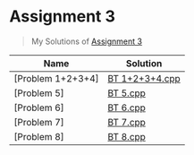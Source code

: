 # Assignment 3
> My Solutions of [Assignment 3](https://classroom.google.com/c/NTM3ODMyNTE3Nzkw/a/NDk4MzkzNDI0MzEx/details)

| Name                   | Solution                            |
| ---------------------- | ----------------------------------- |
| [Problem 1+2+3+4]      | [BT 1+2+3+4.cpp](src/BT1+2+3+4.cpp) |
| [Problem 5]            | [BT 5.cpp](src/BT5.cpp)             |
| [Problem 6]            | [BT 6.cpp](src/BT6.cpp)             |
| [Problem 7]            | [BT 7.cpp](src/BT7.cpp)             |
| [Problem 8]            | [BT 8.cpp](src/Bt8.cpp)             |
